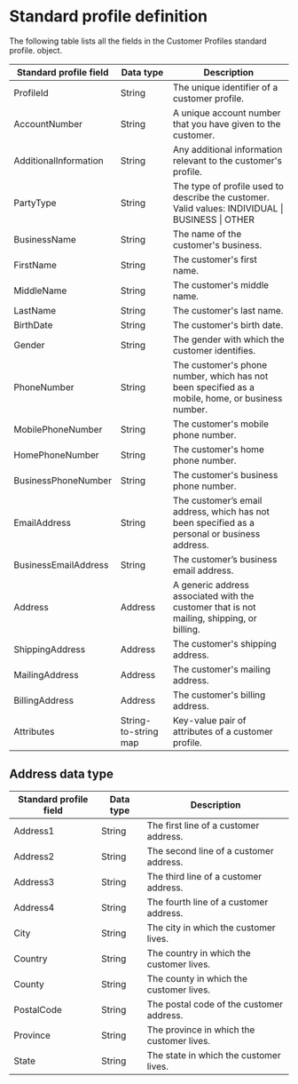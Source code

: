 # Standard profile definition<a name="standard-profile-definition"></a>

The following table lists all the fields in the Customer Profiles standard profile\. object\.


| Standard profile field | Data type | Description | 
| --- | --- | --- | 
|  ProfileId  | String  | The unique identifier of a customer profile\.  | 
|  AccountNumber  | String  | A unique account number that you have given to the customer\. | 
|  AdditionalInformation  | String  | Any additional information relevant to the customer's profile\. | 
|  PartyType  | String  | The type of profile used to describe the customer\. Valid values: INDIVIDUAL \| BUSINESS \| OTHER | 
|  BusinessName  | String  | The name of the customer's business\. | 
|  FirstName  | String  | The customer's first name\. | 
|  MiddleName  | String  | The customer's middle name\. | 
|  LastName  | String  | The customer's last name\. | 
|  BirthDate  | String  | The customer's birth date\. | 
|  Gender  | String  | The gender with which the customer identifies\. | 
|  PhoneNumber  | String  | The customer's phone number, which has not been specified as a mobile, home, or business number\. | 
|  MobilePhoneNumber  | String  | The customer's mobile phone number\. | 
|  HomePhoneNumber  | String  | The customer's home phone number\. | 
|  BusinessPhoneNumber  | String  | The customer's business phone number\. | 
|  EmailAddress  | String  | The customer’s email address, which has not been specified as a personal or business address\. | 
|  BusinessEmailAddress  | String  | The customer’s business email address\. | 
|  Address  | Address  | A generic address associated with the customer that is not mailing, shipping, or billing\. | 
|  ShippingAddress  | Address  | The customer's shipping address\. | 
|  MailingAddress  | Address  | The customer's mailing address\. | 
|  BillingAddress  | Address  | The customer's billing address\. | 
|  Attributes  | String\-to\-string map  | Key\-value pair of attributes of a customer profile\. | 

## Address data type<a name="address-data-type"></a>


| Standard profile field | Data type | Description | 
| --- | --- | --- | 
|  Address1  | String  | The first line of a customer address\.  | 
|  Address2  | String  | The second line of a customer address\.  | 
|  Address3  | String  | The third line of a customer address\.  | 
|  Address4  | String  | The fourth line of a customer address\.  | 
|  City  | String  | The city in which the customer lives\.  | 
|  Country  | String  | The country in which the customer lives\.  | 
|  County  | String  | The county in which the customer lives\.  | 
|  PostalCode  | String  | The postal code of the customer address\.  | 
|  Province  | String  | The province in which the customer lives\.  | 
|  State  | String  | The state in which the customer lives\.  | 